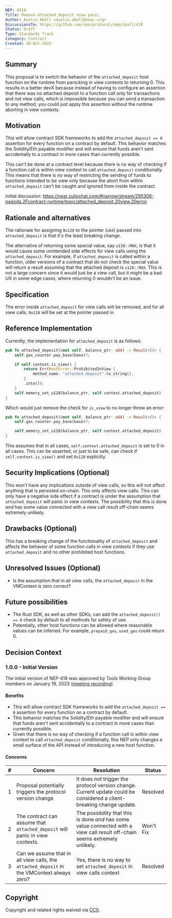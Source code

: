 ```yaml
---
NEP: 0418
Title: Remove attached_deposit view panic
Author: Austin Abell <austin.abell@near.org>
DiscussionsTo: https://github.com/nearprotocol/neps/pull/418
Status: Draft
Type: Standards Track
Category: Contract
Created: 18-Oct-2022
---
```


## Summary

This proposal is to switch the behavior of the `attached_deposit` host function on the runtime from panicking in view contexts to returning 0. This results in a better devX because instead of having to configure an assertion that there was no attached deposit to a function call only for transactions and not view calls, which is impossible because you can send a transaction to any method, you could just apply this assertion without the runtime aborting in view contexts.

## Motivation

This will allow contract SDK frameworks to add the `attached_deposit == 0` assertion for every function on a contract by default. This behavior matches the Solidity/Eth payable modifier and will ensure that funds aren't sent accidentally to a contract in more cases than currently possible.

This can't be done at a contract level because there is no way of checking if a function call is within view context to call `attached_deposit` conditionally. This means that there is no way of restricting the sending of funds to functions intended to be view only because the abort from within `attached_deposit` can't be caught and ignored from inside the contract.

Initial discussion: https://near.zulipchat.com/#narrow/stream/295306-pagoda.2Fcontract-runtime/topic/attached_deposit.20view.20error

## Rationale and alternatives

The rationale for assigning `0u128` to the pointer (`u64`) passed into `attached_deposit` is that it's the least breaking change. 

The alternative of returning some special value, say `u128::MAX`, is that it would cause some unintended side effects for view calls using the `attached_deposit`. For example, if `attached_deposit` is called within a function, older versions of a contract that do not check the special value will return a result assuming that the attached deposit is `u128::MAX`. This is not a large concern since it would just be a view call, but it might be a bad UX in some edge cases, where returning 0 wouldn't be an issue.

## Specification

The error inside `attached_deposit` for view calls will be removed, and for all view calls, `0u128` will be set at the pointer passed in.

## Reference Implementation


Currently, the implementation for `attached_deposit` is as follows:
```rust
pub fn attached_deposit(&mut self, balance_ptr: u64) -> Result<()> {
	self.gas_counter.pay_base(base)?;

	if self.context.is_view() {
		return Err(HostError::ProhibitedInView {
			method_name: "attached_deposit".to_string(),
		}
		.into());
	}
	self.memory_set_u128(balance_ptr, self.context.attached_deposit)
}
```

Which would just remove the check for `is_view` to no longer throw an error:

```rust
pub fn attached_deposit(&mut self, balance_ptr: u64) -> Result<()> {
	self.gas_counter.pay_base(base)?;

	self.memory_set_u128(balance_ptr, self.context.attached_deposit)
}
```

This assumes that in all cases, `self.context.attached_deposit` is set to 0 in all cases. This can be asserted, or just to be safe, can check if `self.context.is_view()` and set `0u128` explicitly.

## Security Implications (Optional)

This won't have any implications outside of view calls, so this will not affect anything that is persisted on-chain. This only affects view calls. This can only have a negative side effect if a contract is under the assumption that `attached_deposit` will panic in view contexts. The possibility that this is done _and_ has some value connected with a view call result off-chain seems extremely unlikely.

## Drawbacks (Optional)

This has a breaking change of the functionality of `attached_deposit` and affects the behavior of some function calls in view contexts if they use `attached_deposit` and no other prohibited host functions.

## Unresolved Issues (Optional)

- Is the assumption that in all view calls, the `attached_deposit` in the VMContext is zero correct?

## Future possibilities

- The Rust SDK, as well as other SDKs, can add the `attached_deposit() == 0` check by default to all methods for safety of use.
- Potentially, other host functions can be allowed where reasonable values can be inferred. For example, `prepaid_gas`, `used_gas` could return 0.

## Decision Context

### 1.0.0 - Initial Version

The initial version of NEP-418 was approved by Tools Working Group members on January 19, 2023 ([meeting recording](https://youtu.be/poVmblmc3L4)).

#### Benefits

- This will allow contract SDK frameworks to add the `attached_deposit == 0` assertion for every function on a contract by default.
- This behavior matches the Solidity/Eth payable modifier and will ensure that funds aren't sent accidentally to a contract in more cases than currently possible.
- Given that there is no way of checking if a function call is within view context to call `attached_deposit` conditionally, this NEP only changes a small surface of the API instead of introducing a new host function.

#### Concerns

| # | Concern | Resolution | Status |
| - | - | - | - |
| 1 | Proposal potentially triggers the protocol version change | It does not trigger the protocol version change. Current update could be considered a client-breaking change update. | Resolved |
| 2 | The contract can assume that `attached_deposit` will panic in view contexts. | The possibility that this is done _and_ has some value connected with a view call result off-chain seems extremely unlikely. | Won't Fix |
| 3 | Can we assume that in all view calls, the `attached_deposit` in the VMContext always zero? | Yes, there is no way to set `attached_deposit` in view calls context | Resolved |

## Copyright
[copyright]: #copyright

Copyright and related rights waived via [CC0](https://creativecommons.org/publicdomain/zero/1.0/).
